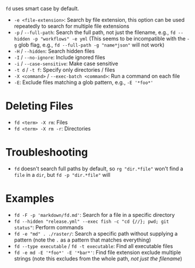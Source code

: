 `fd` uses smart case by default.

- `-e <file-extension>`: Search by file extension, this option can be used repeatedly to search for multiple file extensions
- `-p` / `--full-path`: Search the full path, not just the filename, e.g., `fd --hidden -p "workflows" -e yml` (This seems to be incompatible with the `-g` glob flag, e.g., `fd --full-path -g "name*json"` will not work)
- `-H` / `--hidden`: Search hidden files
- `-I` / `--no-ignore`: Include ignored files
- `-i` / `--case-sensitive`: Make case sensitive
- `-t d` / `-t f`: Specify only directories / files
- `-X <command>` / `--exec-batch <command>`: Run a command on each file
- `-E`: Exclude files matching a glob pattern, e.g., `-E '*foo*'`

# Deleting Files

- `fd <term> -X rm`: Files
- `fd <term> -X rm -r`: Directories

# Troubleshooting

- `fd` doesn't search full paths by default, so `rg "dir.*file"` won't find a `file` in a `dir`, but `fd -p "dir.*file"` will

# Examples

- `fd -F -p 'markdown/fd.md'`: Search for a file in a specific directory
- `fd --hidden "release.yml" --exec fish -c "cd {//}; pwd; git status"`: Perform commands
- `fd -e "md" . ./raster/`: Search a specific path without supplying a pattern (note the `.` as a pattern that matches everything)
- `fd --type executable` / `fd -t executable`: Find all executable files
- `fd -e md -E '*foo*' -E '*bar*'`: Find file extension exclude multiple strings (note this excludes from the whole path, *not just the filename*)
